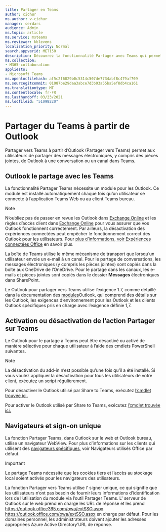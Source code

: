 ```yaml
---
title: Partager en Teams
author: cichur
ms.author: v-cichur
manager: serdars
audience: Admin
ms.topic: article
ms.service: msteams
ms.reviewer: kblevens
localization_priority: Normal
search.appverid: MET150
description: Découvrez la fonctionnalité Partager avec Teams qui permet aux utilisateurs de partager des courriers électroniques et des pièces jointes à partir d’Outlook vers une conversation ou un canal dans Teams.
ms.collection:
- M365-collaboration
appliesto:
- Microsoft Teams
ms.openlocfilehash: af5c2f6029b0c5314c507de7734abf8c479af709
ms.sourcegitcommit: 01087be29daa3abce7d3b03a55ba5ef8db4ca161
ms.translationtype: MT
ms.contentlocale: fr-FR
ms.lasthandoff: 03/23/2021
ms.locfileid: "51098220"
---
```

# <a name="share-to-teams-from-outlook"></a>Partager du Teams à partir de Outlook

Partager vers Teams à partir d’Outlook (Partager vers Teams) permet aux utilisateurs de partager des messages électroniques, y compris des pièces jointes, de Outlook à une conversation ou un canal dans Teams.

## <a name="outlook-add-in-for-share-to-teams"></a>Outlook le partage avec les Teams 

La fonctionnalité Partager Teams nécessite un module pour les Outlook. Ce module est installé automatiquement chaque fois qu’un utilisateur se connecte à l’application Teams Web ou au client Teams bureau.

> [!NOTE]
> N’oubliez pas de passer en revue les Outlook dans [Exchange Online](/exchange/clients-and-mobile-in-exchange-online/add-ins-for-outlook/add-ins-for-outlook) et les règles d’accès client dans [Exchange Online](/exchange/clients-and-mobile-in-exchange-online/client-access-rules/client-access-rules) pour vous assurer que vos Outlook fonctionnent correctement. Par ailleurs, la désactivation des expériences connectées peut empêcher le fonctionnement correct des Outlook pour les utilisateurs. Pour [plus d’informations, voir Expériences connectées Office](https://support.microsoft.com/topic/connected-experiences-in-office-8d2c04f7-6428-4e6e-ac58-5828d4da5b7c) en savoir plus.  

La boîte de Teams utilise le même mécanisme de transport que lorsqu’un utilisateur envoie un e-mail à un canal. Pour le partage de conversations, les messages électroniques (y compris les pièces jointes) sont copiés dans la boîte aux OneDrive de l’OneDrive. Pour le partage dans les canaux, les e-mails et pièces jointes sont copiés dans le dossier **Messages** électroniques dans SharePoint.

Le Outlook pour partager vers Teams utilise l’exigence 1.7, comme détaillé dans la documentation des [modules](/exchange/clients-and-mobile-in-exchange-online/add-ins-for-outlook/add-ins-for-outlook)Outlook, qui comprend des détails sur les Outlook, les exigences d’environnement pour les Outlook et les clients Outlook spécifiques pris en charge avec l’exigence définie 1,7.

## <a name="enabling-or-disabling-share-to-teams"></a>Activation ou désactivation de l’action Partager sur Teams

Le Outlook pour le partage à Teams peut être désactivé ou activé de manière sélective pour chaque utilisateur à l’aide des cmdlets PowerShell suivantes.

> [!NOTE]
> La désactivation du add-in n’est possible qu’une fois qu’il a été installé. Si vous voulez appliquer la désactivation pour tous les utilisateurs de votre client, exécutez un script régulièrement.

Pour désactiver le Outlook utilisé par Share to Teams, exécutez [l’cmdlet trouvée ici.](/powershell/module/exchange/disable-app?view=exchange-ps) 

Pour activer le Outlook utilisé par Share to Teams, exécutez [l’cmdlet trouvée ici.](/powershell/module/exchange/enable-app?view=exchange-ps)

## <a name="browsers-and-single-sign-on"></a>Navigateurs et sign-on unique

La fonction Partager Teams, dans Outlook sur le web et Outlook bureau, utilise un navigateur WebView. Pour plus d’informations sur les clients qui utilisent des [navigateurs spécifiques,](/office/dev/add-ins/concepts/browsers-used-by-office-web-add-ins) voir Navigateurs utilisés Office par défaut. 

> [!IMPORTANT]
> Le partage Teams nécessite que les cookies tiers et l’accès au stockage local soient activés pour les navigateurs des utilisateurs.

La fonction Partager vers Teams utilise l' signer unique, ce qui signifie que les utilisateurs n’ont pas besoin de fournir leurs informations d’identification lors de l’utilisation du module via l’outil Partager Teams. L' serveur de Outlook sur le web prend en charge les URL de réponse et les prend https://outlook.office365.com/owa/extSSO.aspx https://outlook.office.com/owa/extSSO.aspx en charge par défaut. Pour les domaines personnel, les administrateurs doivent ajouter les adresses appropriées Azure Active Directory’URL de réponse.